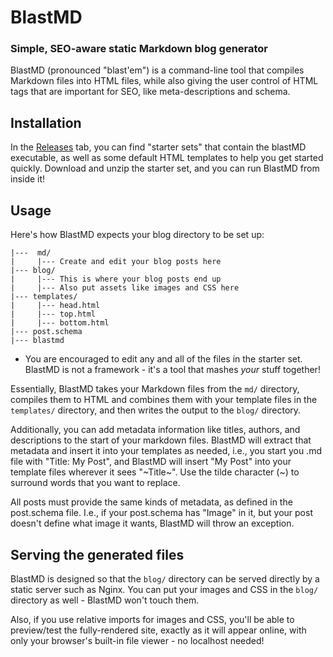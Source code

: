 # BlastMD
### Simple, SEO-aware static Markdown blog generator

BlastMD (pronounced "blast'em")  is a command-line tool that compiles Markdown files into HTML files, while also giving the user control of HTML tags that are important for SEO, like meta-descriptions and schema.

## Installation

In the [Releases](https://github.com/joeythornberry/blastMD/releases) tab, you can find "starter sets" that contain the blastMD executable, as well as some default HTML templates to help you get started quickly. Download and unzip the starter set, and you can run BlastMD from inside it!

## Usage

Here's how BlastMD expects your blog directory to be set up:
```
|---  md/
|     |--- Create and edit your blog posts here
|--- blog/
|     |--- This is where your blog posts end up
|     |--- Also put assets like images and CSS here
|--- templates/
|     |--- head.html
|     |--- top.html
|     |--- bottom.html
|--- post.schema
|--- blastmd
```

- You are encouraged to edit any and all of the files in the starter set. BlastMD is not a framework - it's a tool that mashes _your_ stuff together!

Essentially, BlastMD takes your Markdown files from the `md/` directory, compiles them to HTML and combines them with your template files in the `templates/` directory, and then writes the output to the `blog/` directory.

Additionally, you can add metadata information like titles, authors, and descriptions to the start of your markdown files. BlastMD will extract that metadata and insert it into your templates as needed, i.e., you start you .md file with "Title: My Post", and BlastMD will insert "My Post" into your template files wherever it sees "\~Title\~". Use the tilde character (~) to surround words that you want to replace.

All posts must provide the same kinds of metadata, as defined in the post.schema file. I.e., if your post.schema has "Image" in it, but your post doesn't define what image it wants, BlastMD will throw an exception.

## Serving the generated files

BlastMD is designed so that the `blog/` directory can be served directly by a static server such as Nginx. You can put your images and CSS in the `blog/` directory as well - BlastMD won't touch them.

Also, if you use relative imports for images and CSS, you'll be able to preview/test the fully-rendered site, exactly as it will appear online, with only your browser's built-in file viewer - no localhost needed!
